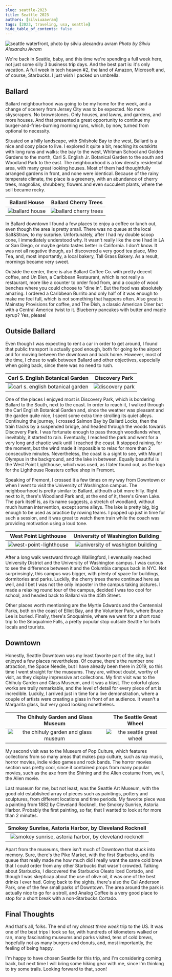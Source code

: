 ```yaml
---
slug: seattle-2023
title: Seattle 2023
authors: [silviuaavram]
tags: [2023, traveling, usa, seattle]
hide_table_of_contents: false
---
```


![seattle waterfront, photo by silviu alexandru avram](./seattle-waterfront.jpg)
_Photo by Silviu Alexandru Avram_

We're back in Seattle, baby, and this time we're spending a full week here, not
just some silly 3 business trip days. And the best part is: it's only vacation.
A full week in tech heaven #2, the land of Amazon, Microsoft and, of course,
Starbucks. I just wish I packed un umbrella.

## Ballard

Ballard neighbourhood was going to be my home for the week, and a change of
scenery from Jersey City was to be expected. No more skyscrapers. No
brownstones. Only houses, and lawns, and gardens, and more houses. And that
presented a great opportunity to continue my burger-and-fries-burning morning
runs, which, by now, turned from optional to necessity.

Situated on a hilly landscape, with Shilshole Bay to the west, Ballard is a nice
and cosy place to live. I explored it quite a bit, reaching its outskirts with
long runs and walks: the bay to the west, Whitman School and Golden Gardens to
the morth, Carl S. English Jr. Botanical Garden to the south and Woodland Park
to the east. The neighbourhood is a low density residential area, with many
great looking houses. Most of them had thoughtfully arranged gardens in front,
and none were identical. Because of the rainy temperate climate, the place is a
greenery, with an abundance of cherry trees, magnolias, shrubbery, flowers and
even succulent plants, where the soil became rocky.

|             Ballard House             |                Ballard Cherry Trees                 |
| :-----------------------------------: | :-------------------------------------------------: |
| ![ballard house](./ballard-house.jpg) | ![ballard cherry trees](./ballard-cherry-trees.jpg) |

In Ballard downtown I found a few places to enjoy a coffee or lunch out, even
though the area is pretty small. There was no queue at the local Salt&Straw, to
my surprise. Unfortunately, after I had my double scoop cone, I immediately
understood why. It wasn't really like the one I had in LA or San Diego, or maybe
gelato tastes better in California. I don't know. It was not all negative
though, as I discovered a very good tea place, Miro Tea, and, most importantly,
a local bakery, Tall Grass Bakery. As a result, mornings became very sweet.

Outside the center, there is also Ballard Coffee Co. with pretty decent coffee,
and Un Bien, a Caribbean Restaurant, which is not really a restaurant, more like
a counter to order food from, and a couple of wood benches where you could
choose to "dine in". But the food was absolutely amazing. I ordered a Caribbean
Burrito and only half of it was enough to make me feel full, which is not
something that happens often. Also great is Mainstay Provisions for coffee, and
The Dish, a classic American Diner but with a Central America twist to it.
Blueberry pancakes with butter and maple syrup? Yes, please!

## Outside Ballard

Even though I was expecting to rent a car in order to get around, I found that
public transport is actually good enough, both for going to the airport and for
moving between the downtown and back home. However, most of the time, I chose to
walk between Ballard and other objectives, especially when going back, since
there was no need to rush.

|              Carl S. English Botanical Garden               |             Discovery Park              |
| :---------------------------------------------------------: | :-------------------------------------: |
| ![carl s. english botanical garden](./botanical-garden.jpg) | ![discovery park](./discovery-park.jpg) |

One of the places I enjoyed most is Discovery Park, which is bordering Ballard
to the South, next to the coast. In order to reach it, I walked through the Carl
English Botanical Garden and, since the weather was pleasant and the garden
quite nice, I spent some extra time strolling its quiet alleys. Continuing the
journey, I crossed Salmon Bay by Ballard Locks, then the train tracks by a
suspended bridge, and headed through the woods towards Discovery Park. I was
fortunate enough to pass through woodlands when, inevitably, it started to rain.
Eventually, I reached the park and went for a very long and chaotic walk until I
reached the coast. It stopped raining, for the moment, but the wind made it
impossible to relax for more than 2 consecutive minutes. Nevertheless, the coast
is a sight to see, with Mount Olympus in the background, and the lake in
between. Equally beautiful is the West Point Lighthouse, which was used, as I
later found out, as the logo for the Lighthouse Roasters coffee shop in Fremont.

Speaking of Fremont, I crossed it a few times on my way from Downtown or when I
went to visit the University of Washington campus. The neighbourhood is pretty
similar to Ballard, althouth a bit more hilly. Right next to it, there's
Woodland Park and, at the end of it, there's Green Lake. The park itself is, as
its name suggests, a stretch of woodland, without much human intervention,
except some alleys. The lake is pretty big, big enough to be used as practice by
rowing teams. I popped up just in time for such a session, and it was great to
watch them train while the coach was providing motivation using a loud tone.

|                 West Point Lighthouse                 |               University of Washington Building                |
| :---------------------------------------------------: | :------------------------------------------------------------: |
| ![west-point-lighthouse](./west-point-lighthouse.jpg) | ![university of washigton building](./university-building.jpg) |

After a long walk westward through Wallingford, I eventually reached University
District and the University of Washington campus. I was curious to see the
difference between it and the Columbia campus back in NYC. Not surprinsingly,
this campus was bigger, with plenty of space for buildings, dormitories and
parks. Luckily, the cherry trees theme continued here as well, and I bet I was
not the only imposter in the campus taking pictures. I made a relaxing round
tour of the campus, decided I was too cool for school, and headed back to
Ballard via the 45th Street.

Other places worth mentioning are the Myrtle Edwards and the Centennial Parks,
both on the coast of Elliot Bay, and the Volunteer Park, where Bruce Lee is
buried. Finally, there's Snoqualmie, where we went for a short road trip to the
Snoqualmie Falls, a pretty popular stop outside Seattle for both locals and
tourists.

## Downtown

Honestly, Seattle Downtown was my least favorite part of the city, but I enjoyed
a few places nevertheless. Of course, there's the number one attraction, the
Space Needle, but I have already been there in 2019, so this time I went
straight for the museums. They are, without doubt, worthy of visit, as they
display impressive art collections. My first visit was to the Chihuly Garden and
Glass Museum, and it was a blast. The colorful glass works are trully
remarkable, and the level of detail for every piece of art is incredible.
Luckily, I arrived just in time for a live demonstration, where a couple of
artists were creating a glass in front of an audience. It wasn't a Margarita
glass, but very good looking nonetheless.

|             The Chihuly Garden and Glass Museum              |             The Seattle Great Wheel             |
| :----------------------------------------------------------: | :---------------------------------------------: |
| ![the chihuly garden and glass museum](./chihuly-museum.jpg) | ![the seattle great wheel](./seattle-wheel.jpg) |

My second visit was to the Museum of Pop Culture, which features collections
from so many areas that makes pop culture, such as rap music, horror movies,
indie video games and rock bands. The horror movies section was pretty cool,
since it contained props from many popular movies, such as the axe from the
Shining and the Alien costume from, well, the Alien movie.

Last museum for me, but not least, was the Seattle Art Museum, with the good old
established array of pieces such as paintings, pottery and sculptures, from
different locations and time periods. My favorite piece was a painting from 1882
by Cleveland Rocknell, the Smokey Sunrise, Astoria Harbor. Probably the first
painting, so far, that I wanted to look at for more than 2 minutes.

|              Smokey Sunrise, Astoria Harbor, by Cleveland Rocknell               |
| :------------------------------------------------------------------------------: |
| ![smokey sunrise, astoria harbor, by cleveland rocknell](./sunrise-painting.jpg) |

Apart from the museums, there isn't much of Downtown that stuck into memory.
Sure, there's the Pike Market, with the first Starbucks, and its queue that
really made me how much did I really want the same cold brew that I could order
from any other Starbucks that wasn't crowded. Talking about Starbucks, I
discovered the Starbucks Oleato Iced Cortado, and though I was skepticap about
the use of olive oil, it was one of the best drinks I ever had. Going back to
the sights, there's also the Cal Anderson Park, one of the few small parks of
Downtown. The area around the park is actually nice to go for a stroll, and
Analog Coffee is a very good place to stop for a short break with a
non-Starbucks Cortado.

## Final Thoughts

And that's all, folks. The end of my _almost three week_ trip to the US. It was
one of the best trips I took so far, with hundreds of kilometers walked or ran,
many fascinating museums and parks visited, tens of cold brews, hopefully not as
many burgers and donuts, and, most importantly, the feeling of being happy.

I'm happy to have chosen Seattle for this trip, and I'm considering coming back,
but next time I will bring some hiking gear with me, since I'm thinking to try
some trails. Looking forward to that, soon!
